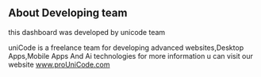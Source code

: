 

## About Developing team

this dashboard was developed by unicode team 

uniCode is a freelance team for developing advanced websites,Desktop Apps,Mobile Apps And Ai technologies
 for more information u can visit our website <a href='www.proUniCode.com'>www.proUniCode.com</a>

